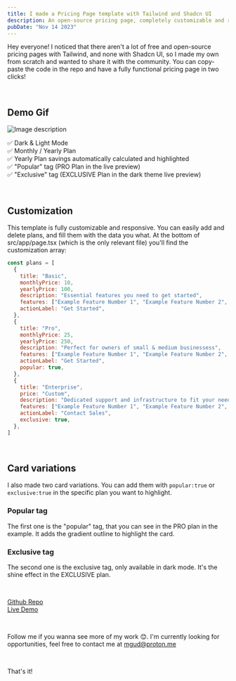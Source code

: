 ```yaml
---
title: I made a Pricing Page template with Tailwind and Shadcn UI
description: An open-source pricing page, completely customizable and responsive
pubDate: "Nov 14 2023"
---
```


Hey everyone! I noticed that there aren't a lot of free and open-source pricing pages with Tailwind, and none with Shadcn UI, so I made my own from scratch and wanted to share it with the community. You can copy-paste the code in the repo and have a fully functional pricing page in two clicks!

<br>

## Demo Gif

![Image description](https://dev-to-uploads.s3.amazonaws.com/uploads/articles/cs8vpbq8iy9y0j9qdu6s.gif)

✅ Dark & Light Mode <br>
✅ Monthly / Yearly Plan <br>
✅ Yearly Plan savings automatically calculated and highlighted <br>
✅ "Popular" tag (PRO Plan in the live preview) <br>
✅ "Exclusive" tag (EXCLUSIVE Plan in the dark theme live preview) <br>

<br>

## Customization

This template is fully customizable and responsive. You can easily add and delete plans, and fill them with the data you what. At the bottom of src/app/page.tsx (which is the only relevant file) you'll find the customization array:

```javascript
const plans = [
  {
    title: "Basic",
    monthlyPrice: 10,
    yearlyPrice: 100,
    description: "Essential features you need to get started",
    features: ["Example Feature Number 1", "Example Feature Number 2", "Example Feature Number 3"],
    actionLabel: "Get Started",
  },
  {
    title: "Pro",
    monthlyPrice: 25,
    yearlyPrice: 250,
    description: "Perfect for owners of small & medium businessess",
    features: ["Example Feature Number 1", "Example Feature Number 2", "Example Feature Number 3"],
    actionLabel: "Get Started",
    popular: true,
  },
  {
    title: "Enterprise",
    price: "Custom",
    description: "Dedicated support and infrastructure to fit your needs",
    features: ["Example Feature Number 1", "Example Feature Number 2", "Example Feature Number 3", "Super Exclusive Feature"],
    actionLabel: "Contact Sales",
    exclusive: true,
  },
]
```

<br>

## Card variations

I also made two card variations. You can add them with `popular:true` or `exclusive:true` in the specific plan you want to highlight.
<br>

### Popular tag

The first one is the "popular" tag, that you can see in the PRO plan in the example. It adds the gradient outline to highlight the card.
<br>

### Exclusive tag

The second one is the exclusive tag, only available in dark mode. It's the shine effect in the EXCLUSIVE plan.

<br>

[Github Repo](https://github.com/m4nute/pricing-page-shadcn) <br>
[Live Demo](https://pricing-page-shadcn.vercel.app/)

<br>

Follow me if you wanna see more of my work 😊. I'm currently looking for opportunities, feel free to contact me at mgud@proton.me

<br>

That's it!
